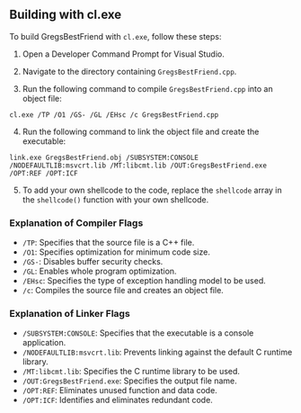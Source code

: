 ## Building with cl.exe

To build GregsBestFriend with `cl.exe`, follow these steps:

1. Open a Developer Command Prompt for Visual Studio.

2. Navigate to the directory containing `GregsBestFriend.cpp`.

3. Run the following command to compile `GregsBestFriend.cpp` into an object file:

```cl.exe /TP /O1 /GS- /GL /EHsc /c GregsBestFriend.cpp```

4. Run the following command to link the object file and create the executable:

```link.exe GregsBestFriend.obj /SUBSYSTEM:CONSOLE /NODEFAULTLIB:msvcrt.lib /MT:libcmt.lib /OUT:GregsBestFriend.exe /OPT:REF /OPT:ICF```

5. To add your own shellcode to the code, replace the `shellcode` array in the `shellcode()` function with your own shellcode.

### Explanation of Compiler Flags

- `/TP`: Specifies that the source file is a C++ file.
- `/O1`: Specifies optimization for minimum code size.
- `/GS-`: Disables buffer security checks.
- `/GL`: Enables whole program optimization.
- `/EHsc`: Specifies the type of exception handling model to be used.
- `/c`: Compiles the source file and creates an object file.

### Explanation of Linker Flags

- `/SUBSYSTEM:CONSOLE`: Specifies that the executable is a console application.
- `/NODEFAULTLIB:msvcrt.lib`: Prevents linking against the default C runtime library.
- `/MT:libcmt.lib`: Specifies the C runtime library to be used.
- `/OUT:GregsBestFriend.exe`: Specifies the output file name.
- `/OPT:REF`: Eliminates unused function and data code.
- `/OPT:ICF`: Identifies and eliminates redundant code.

